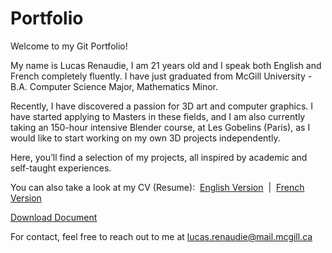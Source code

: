# Portfolio

Welcome to my Git Portfolio!

My name is Lucas Renaudie, I am 21 years old and I speak both English and French completely fluently. 
I have just graduated from McGill University - B.A. Computer Science Major, Mathematics Minor.

Recently, I have discovered a passion for 3D art and computer graphics. 
I have started applying to Masters in these fields, and I am also currently taking an 150-hour intensive Blender course, at Les Gobelins (Paris), as I would like to start working on my own 3D projects independently.

Here, you’ll find a selection of my projects, all inspired by academic and self-taught experiences.

You can also take a look at my CV (Resume):&nbsp; [English Version](Lucas_Renaudie_CV_English.docx)&nbsp; |&nbsp; [French Version](Lucas_Renaudie_CV_Français.pdf)

<a href="https://raw.githubusercontent.com/lucas-renaudie-dev/Portfolio/Lucas_Renaudie_CV_English.docx" download>Download Document</a>


For contact, feel free to reach out to me at lucas.renaudie@mail.mcgill.ca
